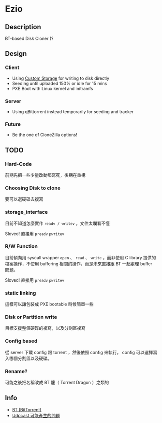 # Ezio

## Description

BT-based Disk Cloner (?

## Design

### Client 

* Using [Custom Storage](http://libtorrent.org/reference-Custom_Storage.html#overview) for writing to disk directly
* Seeding until uploaded 150% or idle for 15 mins
* PXE Boot with Linux kernel and initramfs

### Server

* Using qBittorrent instead temporarily for seeding and tracker

### Future

* Be the one of CloneZilla options!

## TODO

### Hard-Code
前期先把一些少量改動都寫死，後期在重構

### Choosing Disk to clone
要可以選硬碟去複寫

### storage_interface
目前不知道怎麼實作 `readv / writev` ，文件太爛看不懂

Sloved! 直接用 `preadv` `pwritev`

### R/W Function
目前傾向用 syscall wrapper `open` 、 `read` 、 `write` ，而非使用 C library 提供的檔案操作，不使用 buffering 相關的操作，而是未來直接跟 BT 一起處理 buffer 問題。

Sloved! 直接用 `preadv` `pwritev`

### static linking
這樣可以讓包裝成 PXE bootable 時候簡單一些

### Disk or Partition write
目標支援整個硬碟的複寫，以及分割區複寫

### Config based
從 server 下載 config 跟 torrent ，然後依照 config 來執行。 config 可以選擇寫入哪個分割區以及硬碟。

### Rename?
可能之後把名稱改成 BT 龍（ Torrent Dragon ）之類的

## Info

* [BT (BitTorrent)](https://en.wikipedia.org/wiki/BitTorrent)
* [Udpcast 可能產生的問題](http://newtoypia.blogspot.tw/2015/04/udpcast.html)
